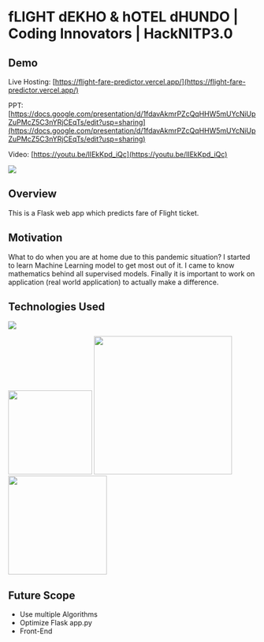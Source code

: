 # fLIGHT dEKHO & hOTEL dHUNDO | Coding Innovators | HackNITP3.0

## Demo
Live Hosting: [https://flight-fare-predictor.vercel.app/](https://flight-fare-predictor.vercel.app/)

PPT: [https://docs.google.com/presentation/d/1fdavAkmrPZcQqHHW5mUYcNiUpZuPMcZ5C3nYRjCEqTs/edit?usp=sharing](https://docs.google.com/presentation/d/1fdavAkmrPZcQqHHW5mUYcNiUpZuPMcZ5C3nYRjCEqTs/edit?usp=sharing)

Video: [https://youtu.be/lIEkKpd_iQc](https://youtu.be/lIEkKpd_iQc)

[![](https://i.imgur.com/R1g2wvC.png)](https://flight-fare-predictor.vercel.app/)

## Overview
This is a Flask web app which predicts fare of Flight ticket.

## Motivation
What to do when you are at home due to this pandemic situation? I started to learn Machine Learning model to get most out of it. I came to know mathematics behind all supervised models. Finally it is important to work on application (real world application) to actually make a difference.

## Technologies Used

![](https://forthebadge.com/images/badges/made-with-python.svg)

[<img target="_blank" src="https://flask.palletsprojects.com/en/1.1.x/_images/flask-logo.png" width=170>](https://flask.palletsprojects.com/en/1.1.x/) [<img target="_blank" src="https://number1.co.za/wp-content/uploads/2017/10/gunicorn_logo-300x85.png" width=280>](https://gunicorn.org) [<img target="_blank" src="https://scikit-learn.org/stable/_static/scikit-learn-logo-small.png" width=200>](https://scikit-learn.org/stable/) 

## Future Scope

* Use multiple Algorithms
* Optimize Flask app.py
* Front-End 
